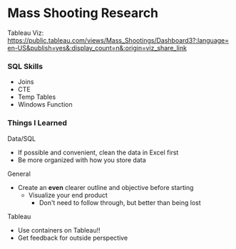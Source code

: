 # Mass Shooting Research

Tableau Viz: https://public.tableau.com/views/Mass_Shootings/Dashboard3?:language=en-US&publish=yes&:display_count=n&:origin=viz_share_link

### SQL Skills
* Joins 
* CTE
* Temp Tables
* Windows Function


### Things I Learned

Data/SQL
* If possible and convenient, clean the data in Excel first
* Be more organized with how you store data 

General
* Create an **even** clearer outline and objective before starting
    *  Visualize your end product 
       * Don't need to follow through, but better than being lost  

Tableau
*  Use containers on Tableau!!
*  Get feedback for outside perspective
